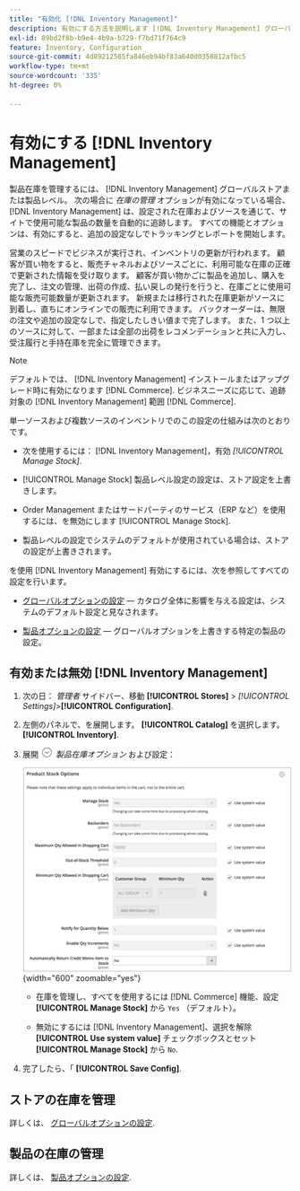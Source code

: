 ```yaml
---
title: "有効化 [!DNL Inventory Management]"
description: 有効にする方法を説明します [!DNL Inventory Management] グローバルストアまたは製品レベル。
exl-id: 89bd2f8b-b9e4-4b9a-b729-f7bd71f764c9
feature: Inventory, Configuration
source-git-commit: 4d89212585fa846eb94bf83a640d0358812afbc5
workflow-type: tm+mt
source-wordcount: '335'
ht-degree: 0%

---
```


# 有効にする [!DNL Inventory Management]

製品在庫を管理するには、 [!DNL Inventory Management] グローバルストアまたは製品レベル。 次の場合に _在庫の管理_ オプションが有効になっている場合、 [!DNL Inventory Management] は、設定された在庫およびソースを通じて、サイトで使用可能な製品の数量を自動的に追跡します。 すべての機能とオプションは、有効にすると、追加の設定なしでトラッキングとレポートを開始します。

営業のスピードでビジネスが実行され、インベントリの更新が行われます。 顧客が買い物をすると、販売チャネルおよびソースごとに、利用可能な在庫の正確で更新された情報を受け取ります。 顧客が買い物かごに製品を追加し、購入を完了し、注文の管理、出荷の作成、払い戻しの発行を行うと、在庫ごとに使用可能な販売可能数量が更新されます。 新規または移行された在庫更新がソースに到着し、直ちにオンラインでの販売に利用できます。 バックオーダーは、無限の注文や追加の設定なしで、指定したしきい値まで完了します。 また、1 つ以上のソースに対して、一部または全部の出荷をレコメンデーションと共に入力し、受注履行と手持在庫を完全に管理できます。

>[!NOTE]
>
>デフォルトでは、 [!DNL Inventory Management] インストールまたはアップグレード時に有効になります [!DNL Commerce]. ビジネスニーズに応じて、追跡対象の [!DNL Inventory Management] 範囲 [!DNL Commerce].

単一ソースおよび複数ソースのインベントリでのこの設定の仕組みは次のとおりです。

- 次を使用するには： [!DNL Inventory Management]，有効 _[!UICONTROL Manage Stock]_.

- [!UICONTROL Manage Stock] 製品レベル設定の設定は、ストア設定を上書きします。

- Order Management またはサードパーティのサービス（ERP など）を使用するには、を無効にします [!UICONTROL Manage Stock].

- 製品レベルの設定でシステムのデフォルトが使用されている場合は、ストアの設定が上書きされます。

を使用 [!DNL Inventory Management] 有効にするには、次を参照してすべての設定を行います。

- [グローバルオプションの設定](global-options.md)  — カタログ全体に影響を与える設定は、システムのデフォルト設定と見なされます。

- [製品オプションの設定](product-options.md)  — グローバルオプションを上書きする特定の製品の設定。

## 有効または無効 [!DNL Inventory Management]

1. 次の日： _管理者_ サイドバー、移動 **[!UICONTROL Stores]** > _[!UICONTROL Settings]_>**[!UICONTROL Configuration]**.

1. 左側のパネルで、を展開します。 **[!UICONTROL Catalog]** を選択します。 **[!UICONTROL Inventory]**.

1. 展開 ![拡張セレクター](../assets/icon-display-expand.png) _製品在庫オプション_ および設定：

   ![製品在庫オプション](assets/config-catalog-inventory-product-stock-options.png){width="600" zoomable="yes"}

   - 在庫を管理し、すべてを使用するには [!DNL Commerce] 機能、設定 **[!UICONTROL Manage Stock]** から `Yes` （デフォルト）。

   - 無効にするには [!DNL Inventory Management]、選択を解除 **[!UICONTROL Use system value]** チェックボックスとセット **[!UICONTROL Manage Stock]** から `No`.

1. 完了したら、「 **[!UICONTROL Save Config]**.

## ストアの在庫を管理

詳しくは、 [グローバルオプションの設定](global-options.md).

## 製品の在庫の管理

詳しくは、 [製品オプションの設定](product-options.md).
